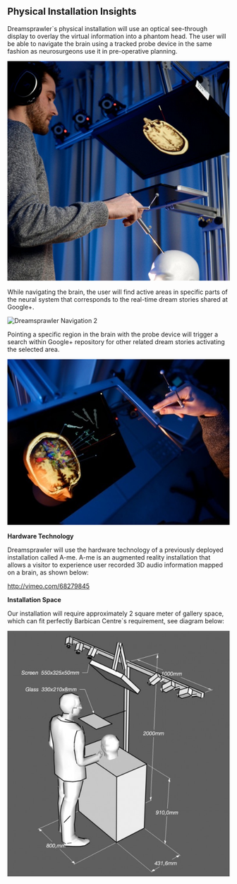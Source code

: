 ## Physical Installation Insights

Dreamsprawler`s physical installation will use an optical see-through display to overlay the virtual information into a phantom head. The user will be able to navigate the brain using a tracked probe device in the same fashion as neurosurgeons use it in pre-operative planning. 

![Dreamsprawler Device](../project_images/A-me.png?raw=true "Dreamsprawler Device")


While navigating the brain, the user will find active areas in specific parts of the neural system that corresponds to the real-time dream stories shared at Google+.

![Dreamsprawler Navigation 2](../project_images/Ame_point1-640x427.jpg?raw=true "Navigation 1")

Pointing a specific region in the brain with the probe device will trigger a search within Google+ repository for other related dream stories activating the selected area.

![Dreamsprawler Navigation 2](../project_images/Ame_point2-640x427.jpg?raw=true "Navigation 1")


**Hardware Technology**

Dreamsprawler will use the hardware technology of a previously deployed installation called A-me. A-me is an augmented reality installation that allows a visitor to experience user recorded 3D audio information mapped on a brain, as shown below:

http://vimeo.com/68279845


**Installation Space**

Our installation will require approximately 2 square meter of gallery space, which can fit perfectly Barbican Centre`s requirement, see diagram below:

![Installation Space](../project_images/A-me_space.jpg?raw=true "Installation Space")


